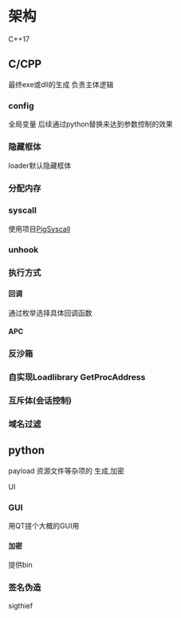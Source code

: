 # 架构

C++17

## C/CPP

最终exe或dll的生成 负责主体逻辑

### config

全局变量 后续通过python替换来达到参数控制的效果

### 隐藏框体

loader默认隐藏框体

### 分配内存

### syscall

使用项目[PigSyscall](https://github.com/evilashz/PigSyscall)

### unhook

### 执行方式

#### 回调

通过枚举选择具体回调函数

#### APC





### 反沙箱

### 自实现Loadlibrary GetProcAddress

### 互斥体(会话控制)

### 域名过滤

## python

payload 资源文件等杂项的 生成,加密

UI

### GUI

用QT搓个大概的GUI用

#### 加密

提供bin



### 签名伪造

sigthief


